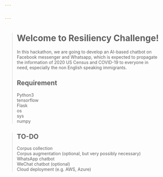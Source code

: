 ```yaml
---


---
```


<blockquote>
<h1 id="welcome-to-resiliency-challenge">Welcome to Resiliency Challenge!</h1>
<p>In this hackathon, we are going to develop an AI-based chatbot on Facebook messenger and Whatsapp, which is expected to propagate the information of 2020 US Census and COVID-19 to everyone in need, especially the non English speaking immigrants.</p>
<h2 id="requirement">Requirement</h2>
<p>Python3<br>
tensorflow<br>
Flask<br>
os<br>
sys<br>
numpy</p>
</blockquote>
<blockquote>
<h2 id="to-do">TO-DO</h2>
<p>Corpus collection<br>
Corpus augmentation (optional, but very possibly necessary)<br>
WhatsApp chatbot<br>
WeChat chatbot (optional)<br>
Cloud deployment (e.g. AWS, Azure)</p>
</blockquote>

